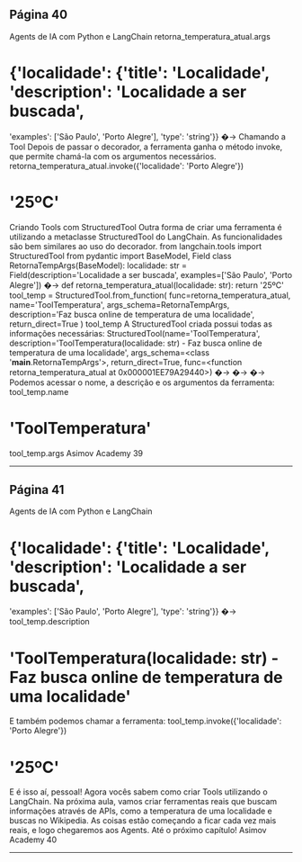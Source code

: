 ## Página 40

Agents de IA com Python e LangChain
retorna_temperatura_atual.args
# {'localidade': {'title': 'Localidade', 'description': 'Localidade a ser buscada',
'examples': ['São Paulo', 'Porto Alegre'], 'type': 'string'}}
�→
Chamando a Tool
Depois de passar o decorador, a ferramenta ganha o método invoke, que permite chamá-la com os
argumentos necessários.
retorna_temperatura_atual.invoke({'localidade': 'Porto Alegre'})
# '25ºC'
Criando Tools com StructuredTool
Outra forma de criar uma ferramenta é utilizando a metaclasse StructuredTool do LangChain. As
funcionalidades são bem similares ao uso do decorador.
from langchain.tools import StructuredTool
from pydantic import BaseModel, Field
class RetornaTempArgs(BaseModel):
localidade: str = Field(description='Localidade a ser buscada', examples=['São Paulo',
'Porto Alegre'])
�→
def retorna_temperatura_atual(localidade: str):
return '25ºC'
tool_temp = StructuredTool.from_function(
func=retorna_temperatura_atual,
name='ToolTemperatura',
args_schema=RetornaTempArgs,
description='Faz busca online de temperatura de uma localidade',
return_direct=True
)
tool_temp
A StructuredTool criada possui todas as informações necessárias:
StructuredTool(name='ToolTemperatura', description='ToolTemperatura(localidade: str) - Faz
busca online de temperatura de uma localidade', args_schema=<class
'__main__.RetornaTempArgs'>, return_direct=True, func=<function retorna_temperatura_atual
at 0x000001EE79A29440>)
�→
�→
�→
Podemos acessar o nome, a descrição e os argumentos da ferramenta:
tool_temp.name
# 'ToolTemperatura'
tool_temp.args
Asimov Academy
39


---
## Página 41

Agents de IA com Python e LangChain
# {'localidade': {'title': 'Localidade', 'description': 'Localidade a ser buscada',
'examples': ['São Paulo', 'Porto Alegre'], 'type': 'string'}}
�→
tool_temp.description
# 'ToolTemperatura(localidade: str) - Faz busca online de temperatura de uma localidade'
E também podemos chamar a ferramenta:
tool_temp.invoke({'localidade': 'Porto Alegre'})
# '25ºC'
E é isso aí, pessoal! Agora vocês sabem como criar Tools utilizando o LangChain. Na próxima aula,
vamos criar ferramentas reais que buscam informações através de APIs, como a temperatura de uma
localidade e buscas no Wikipedia. As coisas estão começando a ficar cada vez mais reais, e logo
chegaremos aos Agents. Até o próximo capítulo!
Asimov Academy
40


---